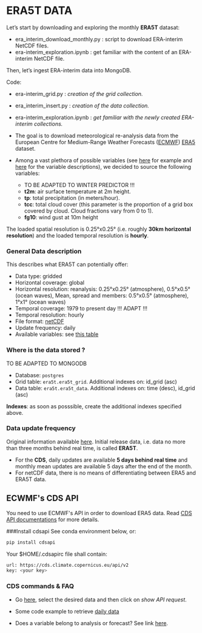 # ERA5T DATA


Let’s start by downloading and exploring the monthly **ERA5T** datasat:

* era_interim_download_monthly.py : script to download ERA-interim NetCDF files.
* era-interim_exploration.ipynb : get familiar with the content of an ERA-interim NetCDF file.

Then, let’s ingest ERA-interim data into MongoDB.

Code:

* era-interim_grid.py : _creation of the grid collection._
* era_interim_insert.py : _creation of the data collection._
* era-interim_exploration.ipynb : _get familiar with the newly created ERA-interim collections._


* The goal is to download meteorological re-analysis data from the European Centre for Medium-Range Weather Forecasts ([ECMWF](https://www.ecmwf.int/)) [ERA5](https://confluence.ecmwf.int/display/CKB/ERA5%3A+data+documentation) dataset.
* Among a vast plethora of possible variables (see [here](https://cds.climate.copernicus.eu/cdsapp#!/dataset/reanalysis-era5-single-levels?tab=overview) for example and [here]() for the variable descriptions), we decided to source the following variables:
    * TO BE ADAPTED TO WINTER PREDICTOR !!!
    * **t2m**: air surface temperature at 2m height.
    * **tp**: total precipitation (in meters/hour).
    * **tcc**: total cloud cover (this parameter is the proportion of a grid box covered by cloud. Cloud fractions vary from 0 to 1).
    * **fg10**: wind gust at 10m height

The loaded spatial resolution is 0.25°x0.25° (i.e. roughly **30km horizontal resolution**) and the loaded temporal resolution is **hourly**.

### General Data description

This describes what ERA5T can potentially offer:

* Data type:	gridded
* Horizontal coverage: global
* Horizontal resolution: reanalysis: 0.25°x0.25° (atmosphere), 0.5°x0.5° (ocean waves), Mean, spread and members: 0.5°x0.5° (atmosphere), 1°x1° (ocean waves)
* Temporal coverage:	1979 to present day !!! ADAPT !!!
* Temporal resolution: hourly
* File format: [netCDF](https://www.unidata.ucar.edu/software/netcdf/)
* Update frequency: daily
* Available variables: see [this table](https://cds.climate.copernicus.eu/cdsapp#!/dataset/reanalysis-era5-single-levels?tab=overview)

### Where is the data stored ?
TO BE ADAPTED TO MONGODB

* Database: `postgres`
* Grid table: `era5t.era5t_grid`. Additional indexes on: id_grid (asc)
* Data table: `era5t.era5t_data`. Additional indexes on: time (desc), id_grid (asc)

**Indexes**: as soon as posssible, create the additional indexes specified above.

### Data update frequency

Original information available [here](https://confluence.ecmwf.int/display/CKB/ERA5+data+documentation). Initial release data, i.e. data no more than three months behind real time, is called **ERA5T**.

* For the **CDS**, daily updates are available **5 days behind real time** and monthly mean updates are available 5 days after the end of the month.
* For netCDF data, there is no means of differentiating between ERA5 and ERA5T data.


## ECWMF's CDS  API
You need to use ECMWF's API in order to download ERA5 data. Read [CDS API documentations](https://cds.climate.copernicus.eu/api-how-to) for more details.


###Install cdsapi
See conda environment below, or:
```bash
pip install cdsapi 
```

Your $HOME/.cdsapirc file shall contain:
```bash
url: https://cds.climate.copernicus.eu/api/v2
key: <your key>
```

### CDS commands & FAQ
- Go [here](https://cds-dev.copernicus-climate.eu/cdsapp#!/dataset/reanalysis-era5-single-levels?tab=form), select the desired data and then click on *show API request*.

- Some code example to retrieve [daily data](https://confluence.ecmwf.int/display/WEBAPI/ERA5+daily+retrieval+efficiency)

- Does a variable belong to analysis or forecast? See link [here](https://confluence.ecmwf.int/display/CKB/ERA5+data+documentation).
